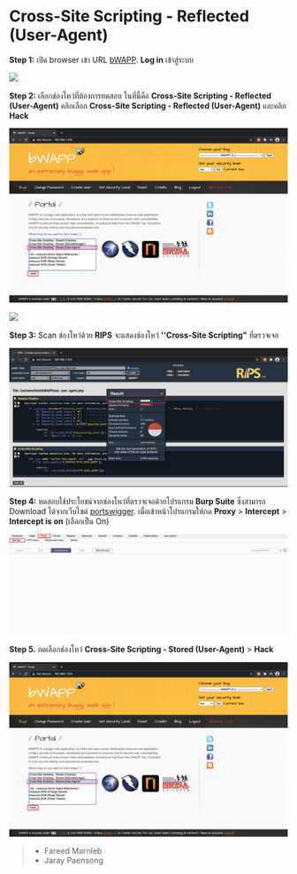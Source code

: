 # Cross-Site Scripting - Reflected (User-Agent)

**Step 1:** เปิด browser เข้า URL [bWAPP](#). **Log in** เข้าสู่ระบบ

![](images/bwapp1-1.png)

**Step 2:** เลือกช่องโหว่ที่ต้องการทดสอบ ในที่นี้คือ **Cross-Site Scripting - Reflected (User-Agent)** คลิกเลือก **Cross-Site Scripting - Reflected (User-Agent)** และคลิก **Hack**

![](images/bwapp2.png)

![](images/bwapp3.png)

**Step 3:** Scan ช่องโหว่ด้วย **RIPS** จะแสดงช่องโหว่ **''Cross-Site Scripting"** ที่ตรวจเจอ

![](images/bwapp4-1.png)

**Step 4:** ทดสอบใช้ประโยชน์จากช่องโหว่ที่ตรวจเจอด้วยโปรแกรม **Burp Suite** ซึ่งสามารถ Download ได้จากเว็บไซต์ [portswigger](https://portswigger.net/).
เมื่อเข้าหน้าโปรแกรมให้กด **Proxy** > **Intercept** > **Intercept is on** (เลือกเป็น On)

![](images/bwapp5.png)

**Step 5.** กดเลือกช่องโหว่ **Cross-Site Scripting - Stored (User-Agent)** > **Hack**

![](images/bwapp6-1.png)



>  -  Fareed Marnleb
>  -  Jaray Paensong